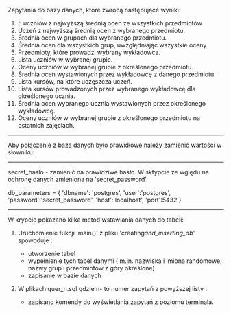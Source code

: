 Zapytania do bazy danych, które zwrócą następujące wyniki:

1.  5 uczniów z najwyższą średnią ocen ze wszystkich przedmiotów.
2.  Uczeń z najwyższą średnią ocen z wybranego przedmiotu.
3.  Średnia ocen w grupach dla wybranego przedmiotu.
4.  Średnia ocen dla wszystkich grup, uwzględniając wszystkie oceny.
5.  Przedmioty, które prowadzi wybrany wykładowca.
6.  Lista uczniów w wybranej grupie.
7.  Oceny uczniów w wybranej grupie z określonego przedmiotu.
8.  Średnia ocen wystawionych przez wykładowcę z danego przedmiotu.
9.  Lista kursów, na które uczęszcza uczeń.
10. Lista kursów prowadzonych przez wybranego wykładowcę dla określonego ucznia.
11. Średnia ocen wybranego ucznia wystawionych przez określonego wykładowcę.
12. Oceny uczniów w wybranej grupie z określonego przedmiotu na ostatnich zajęciach.

---

Aby połączenie z bazą danych było prawidłowe należy zamienić wartości w słowniku:

---

secret_haslo - zamienić na prawidziwe hasło. W sktypcie ze wględu na ochronę danych zmieniona na 'secret_password'.

db_parameters = {
'dbname': 'postgres',
'user':'postgres',
'password':'secret_password',
'host':'localhost',
'port':5432
}

---

W krypcie pokazano kilka metod wstawiania danych do tabeli:

1. Uruchomienie fukcji 'main()' z pliku 'creating*and_inserting_db*' spowoduje :

   - utworzenie tabel
   - wypełnienie tych tabel danymi
     ( m.in. nazwiska i imiona randomowe, nazwy grup i przedmiotów z góry określone)
   - zapisanie w bazie danych

2. W plikach quer_n.sql gdzie n- to numer zapytań z powyższej listy :
   - zapisano komendy do wyświetlania zapytań z poziomu terminala.
